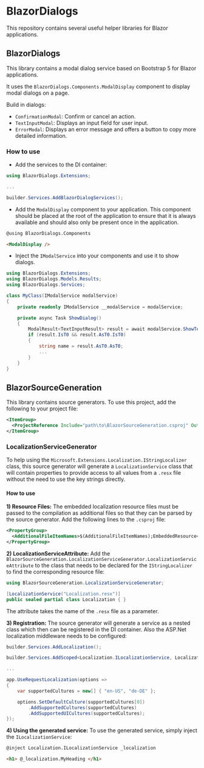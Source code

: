 # BlazorDialogs

This repository contains several useful helper libraries for Blazor applications.

## BlazorDialogs

This library contains a modal dialog service based on Bootstrap 5 for Blazor applications.

It uses the `BlazorDialogs.Components.ModalDisplay` component to display modal dialogs on a page.

Build in dialogs:
- `ConfirmationModal`: Confirm or cancel an action.
- `TextInputModal`: Displays an input field for user input.
- `ErrorModal`: Displays an error message and offers a button to copy more detailed information.

### How to use
- Add the services to the DI container:

```csharp
using BlazorDialogs.Extensions;

...

builder.Services.AddBlazorDialogServices();
```

- Add the `ModalDisplay` component to your application.
  This component should be placed at the root of the application to ensure that it is always available
  and should also only be present once in the application.

```html
@using BlazorDialogs.Components

<ModalDisplay />
```

- Inject the `IModalService` into your components and use it to show dialogs.

```csharp
using BlazorDialogs.Extensions;
using BlazorDialogs.Models.Results;
using BlazorDialogs.Services;

class MyClass(IModalService modalService)
{
    private readonly IModalService __modalService = modalService;

    private async Task ShowDialog()
    {
        ModalResult<TextInputResult> result = await modalService.ShowTextInput("Please enter your name");
        if (result.IsT0 && result.AsT0.IsT0)
        {
            string name = result.AsT0.AsT0;
            ...
        }
    }
}
```

## BlazorSourceGeneration

This library contains source generators.
To use this project, add the following to your project file:

```xml
<ItemGroup>
  <ProjectReference Include="path\to\BlazorSourceGeneration.csproj" OutputItemType="Analyzer" ReferenceOutputAssembly="false" />
</ItemGroup>
```

### LocalizationServiceGenerator

To help using the `Microsoft.Extensions.Localization.IStringLocalizer` class,
this source generator will generate a `LocalizationService` class
that will contain properties to provide access to all values from a `.resx` file
without the need to use the key strings directly.

#### How to use

**1) Resource Files:** The embedded localization resource files must be passed to the compilation as additional files
so that they can be parsed by the source generator.
Add the following lines to the `.csproj` file:

```xml
<PropertyGroup>
  <AdditionalFileItemNames>$(AdditionalFileItemNames);EmbeddedResource</AdditionalFileItemNames>
</PropertyGroup>
```

**2) LocalizationServiceAttribute:** Add the `BlazorSourceGeneration.LocalizationServiceGenerator.LocalizationServiceAttribute`
to the class that needs to be declared for the `IStringLocalizer` to find the corresponding resource file:

```csharp
using BlazorSourceGeneration.LocalizationServiceGenerator;

[LocalizationService("Localization.resx")]
public sealed partial class Localization { }
```

The attribute takes the name of the `.resx` file as a parameter.

**3) Registration:** The source generator will generate a service as a nested class which then can be registered
in the DI container. Also the ASP.Net localization middleware needs to be configured:

```csharp
builder.Services.AddLocalization();

builder.Services.AddScoped<Localization.ILocalizationService, Localization.LocalizationService>();

...

app.UseRequestLocalization(options =>
{
    var supportedCultures = new[] { "en-US", "de-DE" };

    options.SetDefaultCulture(supportedCultures[0])
        .AddSupportedCultures(supportedCultures)
        .AddSupportedUICultures(supportedCultures);
});
```

**4) Using the generated service:** To use the generated service, simply inject the `ILocalizationService`:

```html
@inject Localization.ILocalizationService _localization

<h1> @_localization.MyHeading </h1>
```
